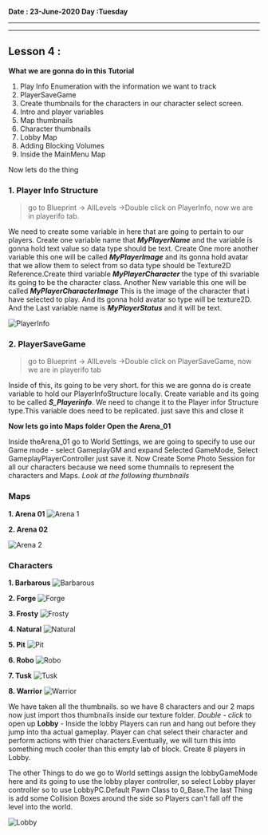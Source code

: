 **Date : 23-June-2020
Day :Tuesday**
****
****
## Lesson 4 :

**What we are gonna do in this Tutorial**
1. Play Info Enumeration with the information we want to track
2. PlayerSaveGame
2. Create thumbnails for the characters in our character select screen.
3. Intro and player variables
4. Map thumbnails
5. Character thumbnails
6. Lobby Map
7. Adding Blocking Volumes
8. Inside the MainMenu Map

Now lets do the thing 

### 1. Player Info Structure
>go to Blueprint -> AllLevels ->Double click on PlayerInfo, now we are in playerifo tab.

We need to create some variable in here that are going to pertain to our players. Create one variable name that ***MyPlayerName*** and the variable is gonna hold text value so data type should be text. Create One more another variable this one will be called ***MyPlayerImage*** and its gonna hold avatar that we allow them to select from so data type should be Texture2D Reference.Create third variable ***MyPlayerCharacter*** the type of thi svariable its going to be the character class. Another New variable this one will be called ***MyPlayerCharacterImage*** This is the image of the character that i have selected to play. And its gonna hold avatar so type will be texture2D. And the Last variable name is ***MyPlayerStatus*** and it will be text.

![PlayerInfo](https://user-images.githubusercontent.com/67138369/85403287-b8d7a800-b57a-11ea-8c0b-a28639461b65.png)

### 2. PlayerSaveGame

>go to Blueprint -> AllLevels ->Double click on PlayerSaveGame, now we are in playerifo tab

Inside of this, its going to be very short. for this we are gonna do is create variable to hold our PlayerInfoStructure locally. Create variable and its going to be called ***S_Playerinfo***. We need to change it to the Player infor Structure type.This variable does need to be replicated. just save this and close it

**Now lets go into Maps folder Open the Arena_01**

Inside theArena_01 go to World Settings, we are going to specify to use our Game mode - select GameplayGM and expand Selected GameMode, Select GameplayPlayerController just save it. Now Create Some Photo Session for all our characters because we need some thumnails to represent the characters and Maps. *Look at the following thumbnails*


### Maps 
**1. Arena 01**
![Arena 1](https://user-images.githubusercontent.com/67138369/85405032-72d01380-b57d-11ea-91b7-a8c3b54ab286.jpg)

**2. Arena 02**

![Arena 2](https://user-images.githubusercontent.com/67138369/85405107-8c715b00-b57d-11ea-91ac-f6454a6ab918.jpg)

### Characters

**1. Barbarous**
![Barbarous](https://user-images.githubusercontent.com/67138369/85405186-a4e17580-b57d-11ea-8e66-93bb49c9ce34.png)

**2. Forge**
![Forge](https://user-images.githubusercontent.com/67138369/85405513-276a3500-b57e-11ea-9f12-b38ab392b940.png)

**3. Frosty**
![Frosty](https://user-images.githubusercontent.com/67138369/85405526-2afdbc00-b57e-11ea-9d6c-f6b023330ea5.png)

**4. Natural**
![Natural](https://user-images.githubusercontent.com/67138369/85405530-2cc77f80-b57e-11ea-9a92-b6b8e3f44d41.png)

**5. Pit**
![Pit](https://user-images.githubusercontent.com/67138369/85405535-2fc27000-b57e-11ea-8580-77109709bd42.png)

**6. Robo**
![Robo](https://user-images.githubusercontent.com/67138369/85405541-318c3380-b57e-11ea-8f93-adcab0ae3219.png)

**7. Tusk**
![Tusk](https://user-images.githubusercontent.com/67138369/85405547-32bd6080-b57e-11ea-9450-6659849dbe78.png)


**8. Warrior**
![Warrior](https://user-images.githubusercontent.com/67138369/85405550-34872400-b57e-11ea-887d-884e3d114c9f.png)


We have taken all the thumbnails. so we have 8 characters and our 2 maps now just import thos thumbnails inside our texture folder. *Double - click* to open up **Lobby** - Inside the lobby Players can run and hang out before they jump into tha actual gameplay. Player can chat select their character and perform actions with thier characters.Eventually, we will turn this into something much cooler than this empty lab of block. Create 8 players in Lobby.

The other Things to do we go to World settings assign the lobbyGameMode here and its going to use the lobby player controller, so select Lobby player controller so to use LobbyPC.Default Pawn Class to 0_Base.The last Thing is add some Collision Boxes around the side so Players can't fall off the level into the world.

![Lobby](https://user-images.githubusercontent.com/67138369/85407069-5a152d00-b580-11ea-8797-43a027a8a574.png)







